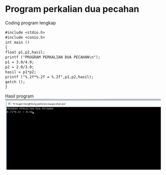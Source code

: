 # Program perkalian dua pecahan

Coding program lengkap

    #include <stdio.h>
    #include <conio.h>
    int main ()
    {
    float p1,p2,hasil;
    printf ("PROGRAM PERKALIAN DUA PECAHAN\n");
    p1 = 3.0/4.0;
    p2 = 2.0/3.0;
    hasil = p1*p2;
    printf ("%.2f*%.2f = %.2f",p1,p2,hasil);
    getch ();
    }







Hasil program
![img](https://raw.githubusercontent.com/MUTIARAIZMI/Program-perkalian-dua-pecahan/master/perkalian%20dua%20pecahan.jpg)
